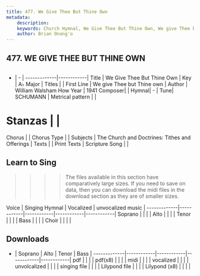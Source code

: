 ```yaml
---
title: 477. We Give Thee But Thine Own
metadata:
    description: 
    keywords: Church Hymnal, We Give Thee But Thine Own, We give Thee but Thine own, 
    author: Brian Onang'o
---
```



## 477. WE GIVE THEE BUT THINE OWN

```txt

```

- |   -  |
-------------|------------|
Title | We Give Thee But Thine Own |
Key | A♭ Major |
Titles |  |
First Line | We give Thee but Thine own |
Author | William Walsham How
Year | 1941
Composer|  |
Hymnal|  - |
Tune| SCHUMANN |
Metrical pattern | |
# Stanzas |  |
Chorus |  |
Chorus Type |  |
Subjects | The Church and Doctrines: Tithes and Offerings |
Texts |  |
Print Texts | 
Scripture Song |  |
  
## Learn to Sing

>>>> The files available in this section have comparatively large sizes. If you need to save on data, then you can download the midi files in the download section as they are of smaller sizes.

Voice |  Singing Hymnal | Vocalized | unvocalized music |
-------------|------------|------------|------------|------------|
Soprano | | | |
Alto | | | |
Tenor | | | |
Bass | | | |
Choir | | | |

## Downloads

- |  Soprano | Alto | Tenor | Bass |
-------------|------------|------------|------------|------------|
pdf | | | |
pdf(x8) | | | |
midi | | | |
vocalized | | | |
unvolcalized | | | |
singing file | | | |
Lilypond file | | | |
Lilypond (x8) | | | |
  